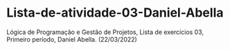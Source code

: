 # Lista-de-atividade-03-Daniel-Abella
Lógica de Programação e Gestão de Projetos, Lista de exercícios 03, Primeiro período, Daniel Abella. (22/03/2022)
